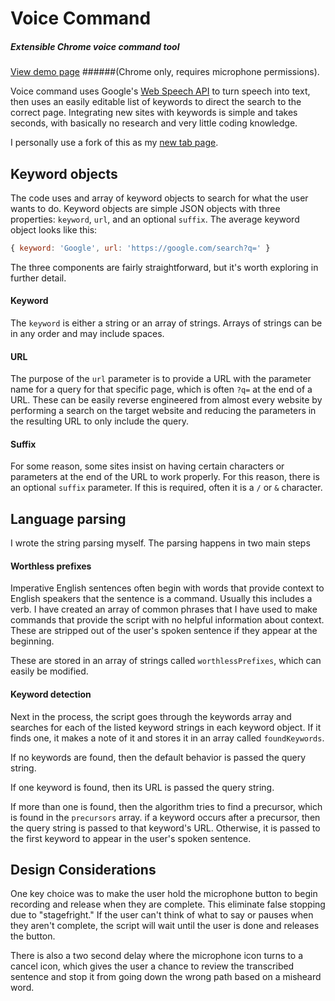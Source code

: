 # Voice Command
##### Extensible Chrome voice command tool


[View demo page](https://truthlabs.github.io/voice-command/)
######(Chrome only, requires microphone permissions).


Voice command uses Google's [Web Speech API](https://developers.google.com/web/updates/2013/01/Voice-Driven-Web-Apps-Introduction-to-the-Web-Speech-API) to turn speech into text, then uses an easily editable list of keywords to direct the search to the correct page.  Integrating new sites with keywords is simple and takes seconds, with basically no research and very little coding knowledge.

I personally use a fork of this as my [new tab page](https://s.codepen.io/drewvosburg/debug/rOqdjj).

## Keyword objects
The code uses and array of keyword objects to search for what the user wants to do. Keyword objects are simple JSON objects with three properties: `keyword`, `url`, and an optional `suffix`.  The average keyword object looks like this: 
```javascript
{ keyword: 'Google', url: 'https://google.com/search?q=' }
```

The three components are fairly straightforward, but it's worth exploring in further detail.

#### Keyword
The `keyword` is either a string or an array of strings.  Arrays of strings can be in any order and may include spaces.

#### URL
The purpose of the `url` parameter is to provide a URL with the parameter name for a query for that specific page, which is often `?q=` at the end of a URL.  These can be easily reverse engineered from almost every website by performing a search on the target website and reducing the parameters in the resulting URL to only include the query.

#### Suffix
For some reason, some sites insist on having certain characters or parameters at the end of the URL to work properly.  For this reason, there is an optional `suffix` parameter.  If this is required, often it is a `/` or `&` character.

## Language parsing
I wrote the string parsing myself.  The parsing happens in two main steps

#### Worthless prefixes
Imperative English sentences often begin with words that provide context to English speakers that the sentence is a command.  Usually this includes a verb.  I have created an array of common phrases that I have used to make commands that provide the script with no helpful information about context.  These are stripped out of the user's spoken sentence if they appear at the beginning.

These are stored in an array of strings called `worthlessPrefixes`, which can easily be modified.

#### Keyword detection
Next in the process, the script goes through the keywords array and searches for each of the listed keyword strings in each keyword object.  If it finds one, it makes a note of it and stores it in an array called `foundKeywords`.

If no keywords are found, then the default behavior is passed the query string.

If one keyword is found, then its URL is passed the query string.

If more than one is found, then the algorithm tries to find a precursor, which is found in the `precursors` array. if a keyword occurs after a precursor, then the query string is passed to that keyword's URL. Otherwise, it is passed to the first keyword to appear in the user's spoken sentence.

## Design Considerations
One key choice was to make the user hold the microphone button to begin recording and release when they are complete. This eliminate false stopping due to "stagefright." If the user can't think of what to say or pauses when they aren't complete, the script will wait until the user is done and releases the button.

There is also a two second delay where the microphone icon turns to a cancel icon, which gives the user a chance to review the transcribed sentence and stop it from going down the wrong path based on a misheard word.